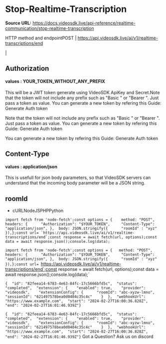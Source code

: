 # Stop-Realtime-Transcription

**Source URL:** https://docs.videosdk.live/api-reference/realtime-communication/stop-realtime-transcription

HTTP method and endpointPOST | https://api.videosdk.live/ai/v1/realtime-transcriptions/end

|

## Authorization

#### values  :    YOUR_TOKEN_WITHOUT_ANY_PREFIX

This will be a JWT token generate using VideoSDK ApiKey and Secret.Note that the token will not include any prefix such as "Basic " or "Bearer ". Just pass a token as value. You can generate a new token by refering this Guide: Generate Auth token

Note that the token will not include any prefix such as "Basic " or "Bearer ". Just pass a token as value. You can generate a new token by refering this Guide: Generate Auth token

You can generate a new token by refering this Guide: Generate Auth token

## Content-Type

#### values  :    application/json

This is usefull for json body parameters, so that VideoSDK servers can understand that the incoming body parameter will be a JSON string.

## roomId

- cURLNodeJSPHPPython

```
import fetch from 'node-fetch';const options = {	method: "POST",	headers: {		"Authorization": "$YOUR_TOKEN",		"Content-Type": "application/json",	},	body: JSON.stringify({		"roomId" : "xyz"	}),};const url= `https://api.videosdk.live/ai/v1/realtime-transcriptions/end`;const response = await fetch(url, options);const data = await response.json();console.log(data);
```

`import fetch from 'node-fetch';const options = {	method: "POST",	headers: {		"Authorization": "$YOUR_TOKEN",		"Content-Type": "application/json",	},	body: JSON.stringify({		"roomId" : "xyz"	}),};const url= `https://api.videosdk.live/ai/v1/realtime-transcriptions/end`;const response = await fetch(url, options);const data = await response.json();console.log(data);`
```
{  "id": "82feea14-6783-4e63-84fc-17c5666bfd5c",  "status": "completed",  "extension": {    "enabled": true,    "provider": "videosdk",    "extensionConfig": {      "roomId": "abc-xyzw-lmno",      "sessionId": "621497578bea0d0404c35c4c"    }  },  "webhookUrl": "https://www.example.com",  "start": "2024-02-27T16:00:36.828Z",  "end": "2024-02-27T16:01:46.939Z"}
```

`{  "id": "82feea14-6783-4e63-84fc-17c5666bfd5c",  "status": "completed",  "extension": {    "enabled": true,    "provider": "videosdk",    "extensionConfig": {      "roomId": "abc-xyzw-lmno",      "sessionId": "621497578bea0d0404c35c4c"    }  },  "webhookUrl": "https://www.example.com",  "start": "2024-02-27T16:00:36.828Z",  "end": "2024-02-27T16:01:46.939Z"}`
Got a Question? Ask us on discord
